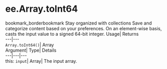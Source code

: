  
#  ee.Array.toInt64 
bookmark_borderbookmark Stay organized with collections  Save and categorize content based on your preferences. 
On an element-wise basis, casts the input value to a signed 64-bit integer. 
Usage| Returns  
---|---  
`Array.toInt64()`| Array  
Argument| Type| Details  
---|---|---  
this: `input`| Array| The input array.  
